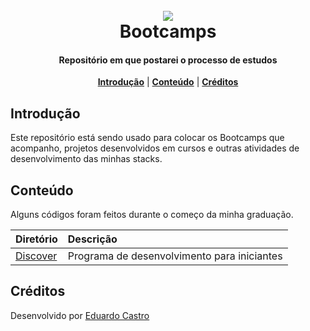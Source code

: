 <h1 align="center">
<br>
<a name="top" href="https://github.com/eduardocastrodev/bootcamps"><img src="https://icon-library.com/images/library-book-icon/library-book-icon-2.jpg"></a>
<br>
Bootcamps
<br>
</h1>

<h4 align="center">Repositório em que postarei o processo de estudos</h4>

<p align="center">
<b><a href="#introdução">Introdução</a></b>
|
<b><a href="#conteúdo">Conteúdo</a></b>
|
<b><a href="#créditos">Créditos</a></b>
</p>

## Introdução

Este repositório está sendo usado para colocar os Bootcamps que acompanho, projetos desenvolvidos em cursos e outras atividades de desenvolvimento das minhas stacks. 

## Conteúdo

Alguns códigos foram feitos durante o começo da minha graduação.

| Diretório             | Descrição                                         |
| :-------------------- | :------------------------------------------------ |
| [Discover](Discover/) | Programa de desenvolvimento para iniciantes       |

## Créditos

Desenvolvido por <a href="https://www.linkedin.com/in/eduardocastrodev/">Eduardo Castro</a>
